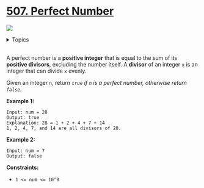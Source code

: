 # [507. Perfect Number](https://leetcode-cn.com/problems/perfect-number/)

![](https://img.shields.io/badge/Difficulty-Easy-green.svg)

<details>
<summary>Topics</summary>

* [`Math`](https://leetcode.com/tag/math/)

</details>
<br />

A perfect number is a **positive integer** that is equal to the sum of its **positive divisors**, excluding the number itself. A **divisor** of an integer `x` is an integer that can divide `x` evenly.

Given an integer `n`, return *`true` if `n` is a perfect number, otherwise return `false`*.

**Example 1:**

```
Input: num = 28
Output: true
Explanation: 28 = 1 + 2 + 4 + 7 + 14
1, 2, 4, 7, and 14 are all divisors of 28.
```

**Example 2:**

```
Input: num = 7
Output: false
```

**Constraints:**

 + `1 <= num <= 10^8`
